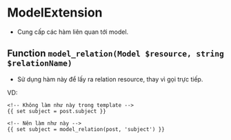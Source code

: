 # ModelExtension
- Cung cấp các hàm liên quan tới model.

## Function `model_relation(Model $resource, string $relationName)`
- Sử dụng hàm này để lấy ra relation resource, thay vì gọi trực tiếp.

VD:
```twig
<!-- Không làm như này trong template -->
{{ set subject = post.subject }}

<!-- Nên làm như này -->
{{ set subject = model_relation(post, 'subject') }}
```
